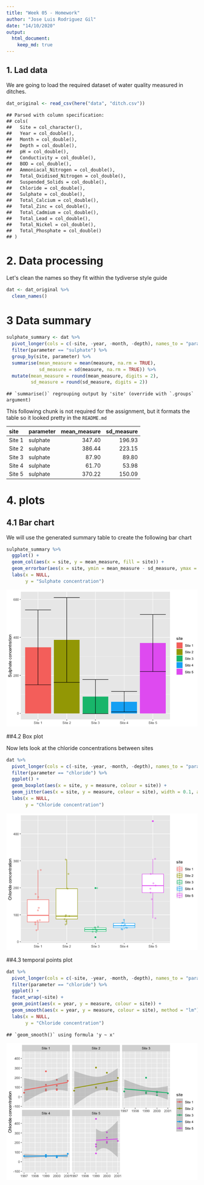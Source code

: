 ```yaml
---
title: "Week 05 - Homework"
author: "Jose Luis Rodriguez Gil"
date: "14/10/2020"
output: 
  html_document:
    keep_md: true
---
```






## 1. Lad data

We are going to load the required dataset of water quality measured in ditches. 


```r
dat_original <- read_csv(here("data", "ditch.csv"))
```

```
## Parsed with column specification:
## cols(
##   Site = col_character(),
##   Year = col_double(),
##   Month = col_double(),
##   Depth = col_double(),
##   pH = col_double(),
##   Conductivity = col_double(),
##   BOD = col_double(),
##   Ammoniacal_Nitrogen = col_double(),
##   Total_Oxidised_Nitrogen = col_double(),
##   Suspended_Solids = col_double(),
##   Chloride = col_double(),
##   Sulphate = col_double(),
##   Total_Calcium = col_double(),
##   Total_Zinc = col_double(),
##   Total_Cadmium = col_double(),
##   Total_Lead = col_double(),
##   Total_Nickel = col_double(),
##   Total_Phosphate = col_double()
## )
```
# 2. Data processing
 
 Let's clean the names so they fit within the tydiverse style guide
 

```r
dat <- dat_original %>% 
  clean_names()
```
 
# 3 Data summary
 

```r
sulphate_summary <- dat %>% 
  pivot_longer(cols = c(-site, -year, -month, -depth), names_to = "parameter", values_to = "measure") %>% 
  filter(parameter == "sulphate") %>% 
  group_by(site, parameter) %>% 
  summarise(mean_measure = mean(measure, na.rm = TRUE),
            sd_measure = sd(measure, na.rm = TRUE)) %>% 
  mutate(mean_measure = round(mean_measure, digits = 2),
         sd_measure = round(sd_measure, digits = 2))
```

```
## `summarise()` regrouping output by 'site' (override with `.groups` argument)
```

This following chunk is not required for the assignment, but it formats the table so it looked pretty in the `README.md`


|site   |parameter | mean_measure| sd_measure|
|:------|:---------|------------:|----------:|
|Site 1 |sulphate  |       347.40|     196.93|
|Site 2 |sulphate  |       386.44|     223.15|
|Site 3 |sulphate  |        87.90|      89.80|
|Site 4 |sulphate  |        61.70|      53.98|
|Site 5 |sulphate  |       370.22|     150.09|


# 4. plots

## 4.1 Bar chart

We will use the generated summary table to create the following bar chart


```r
sulphate_summary %>% 
  ggplot() +
  geom_col(aes(x = site, y = mean_measure, fill = site)) +
  geom_errorbar(aes(x = site, ymin = mean_measure - sd_measure, ymax = mean_measure + sd_measure)) +
  labs(x = NULL,
       y = "Sulphate concentration")
```

![](Week_5_hw_files/figure-html/item_2-1.png)<!-- -->

##4.2 Box plot
 
 Now lets look at the chloride concentrations between sites
 

```r
dat %>% 
  pivot_longer(cols = c(-site, -year, -month, -depth), names_to = "parameter", values_to = "measure") %>% 
  filter(parameter == "chloride") %>% 
  ggplot() +
  geom_boxplot(aes(x = site, y = measure, colour = site)) +
  geom_jitter(aes(x = site, y = measure, colour = site), width = 0.1, alpha = 0.4) +
  labs(x = NULL,
       y = "Chloride concentration")
```

![](Week_5_hw_files/figure-html/item_3-1.png)<!-- -->

##4.3 temporal points plot
 

```r
dat %>% 
  pivot_longer(cols = c(-site, -year, -month, -depth), names_to = "parameter", values_to = "measure") %>% 
  filter(parameter == "chloride") %>% 
  ggplot() +
  facet_wrap(~site) +
  geom_point(aes(x = year, y = measure, colour = site)) +
  geom_smooth(aes(x = year, y = measure, colour = site), method = "lm") +
  labs(x = NULL,
       y = "Chloride concentration")
```

```
## `geom_smooth()` using formula 'y ~ x'
```

![](Week_5_hw_files/figure-html/item_4-1.png)<!-- -->
 
 

